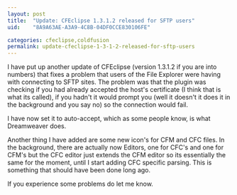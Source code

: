 ```yaml
---
layout: post
title:  "Update: CFEclipse 1.3.1.2 released for SFTP users"
uid:	"8A9A63AE-A3A9-4C8B-04DF0CCE830106FE"

categories: cfeclipse,coldfusion
permalink: update-cfeclipse-1-3-1-2-released-for-sftp-users
---
```

I have put up another update of CFEclipse (version 1.3.1.2 if you are into numbers) that fixes a problem that users of the File Explorer were having with connecting to SFTP sites. The problem was that the plugin was checking if you had already accepted the host's certificate (I think that is what its called), if you hadn't it would prompt you (well it doesn't it does it in the background and you say no) so the connection would fail.

I have now set it to auto-accept, which as some people know, is what Dreamweaver does.

Another thing I have added are some new icon's for CFM and CFC files. In the background, there are actually now Editors, one for CFC's and one for CFM's but the CFC editor just extends the CFM editor so its essentially the same for the moment, until I start adding CFC specific parsing. This is something that should have been done long ago.

If you experience some problems do let me know.